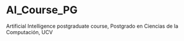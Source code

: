# AI_Course_PG
Artificial Intelligence postgraduate course, Postgrado en Ciencias de la Computación, UCV
